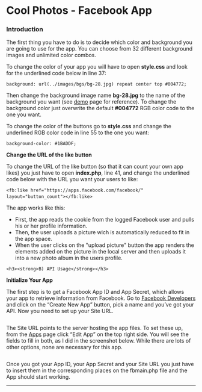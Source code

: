# Cool Photos - Facebook App

 <h3><strong>Introduction</strong></h3>
  <p>The first thing you have to do is to decide which color and background you are going to use for the app. You can choose from 32 different background images and unlimited color combos.</p>
  <p>To change the color of your app you will have to open <strong>style.css</strong> and look for the underlined code below in line 37:</p>
  <code>background: url(../images/bgs/<span class="underline">bg-28.jpg</span>) repeat center top <span class="underline">#004772</span>;</code>
  <p>Then change the background image name <strong>bg-28.jpg</strong> to the name of the background you want (see <a href="http://apps.volumens.com/cool-photos/">demo</a> page for reference). To change the background color just overwrite the default <strong>#004772</strong> RGB color code to the one you want.</p>
  <p>To change the color of the buttons go to <strong>style.css</strong> and change the underlined RGB color code in line 55 to the one you want:</p>
  <code>background-color: <span class="underline">#1BADDF</span>;</code>
  <p><strong>Change the URL of the like button</strong></p>
  <p>To change the URL of the like button (so that it can count your own app likes) you just have to open <strong>index.php</strong>, line 41, and change the underlined code below with the URL you want your users to like:</p>
  <code>&lt;fb:like href=&quot;<span class="underline">https://apps.facebook.com/facebook/</span>&quot; layout=&quot;button_count&quot;&gt;&lt;/fb:like&gt;</code> <img src="assets/images/1.jpg" alt="" />
  <p>The app works like this:</p>
  <ul>
    <li>First, the app reads the cookie from the logged Facebook user and pulls his or her profile information.</li>
    <li>Then, the user uploads a picture wich is automatically reduced to fit in the app space.</li>
    <li>When the user clicks on the "upload picture" button the app renders the elements added on the picture in the local server and then uploads it into a new photo album in the users profile.</li>
  </ul>
  
    <h3><strong>B) API Usage</strong></h3>
  <p><strong>Initialize Your App</strong></p>
  <p>The first step is to get a Facebook App ID and App Secret, which allows your app to retrieve information from Facebook. Go to <a href="https://developers.facebook.com/apps">Facebook Developers</a> and click on the “Create New App” button, pick a name and you’ve got your API. Now you need to set up your Site URL.</p>
  <img src="assets/images/2.jpg" alt="" />
  <p>The Site URL points to the server hosting the app files. To set these up, from the <a href="https://developers.facebook.com/apps">Apps</a> page click “Edit App” on the top right side. You will see the fields to fill in both, as I did in the screenshot below. While there are lots of other options, none are necessary for this app.</p>
  <img src="assets/images/3.jpg" alt="" />
  <p><span class="underline">Once you got your App ID, your App Secret and your Site URL you just have to insert them in the corresponding places on the fbmain.php file and the App should start working.</span></p>
  <hr>
